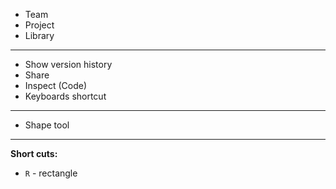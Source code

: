 - Team
- Project
- Library
----------------------------------------------
- Show version history
- Share
- Inspect (Code)
- Keyboards shortcut
----------------------------------------------
- Shape tool
----------------------------------------------
**Short cuts:**
- `R` - rectangle
